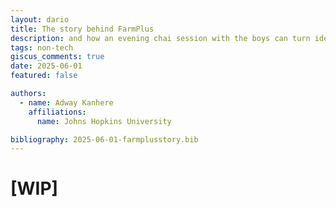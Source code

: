 ```yaml
---
layout: dario
title: The story behind FarmPlus
description: and how an evening chai session with the boys can turn ideas into startups
tags: non-tech
giscus_comments: true
date: 2025-06-01
featured: false

authors:
  - name: Adway Kanhere
    affiliations:
      name: Johns Hopkins University

bibliography: 2025-06-01-farmplusstory.bib
---
```


# [WIP] 



